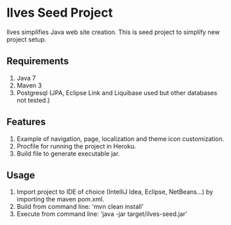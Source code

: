 Ilves Seed Project
==================

Ilves simplifies Java web site creation. This is seed project to simplify new project setup.

Requirements
------------

1. Java 7
2. Maven 3
3. Postgresql (JPA, Eclipse Link and Liquibase used but other databases not tested.)

Features
--------

1. Example of navigation, page, localization and theme icon customization.
2. Procfile for running the project in Heroku.
3. Build file to generate executable jar.

Usage
-----

1. Import project to IDE of choice (IntelliJ Idea, Eclipse, NetBeans...) by importing the maven pom.xml.
2. Build from command line: 'mvn clean install'
3. Execute from command line: 'java -jar target/ilves-seed.jar'